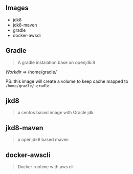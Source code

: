 
## Images
* jdk8
* jdk8-maven
* gradle
* docker-awscli


## Gradle 
> A gradle instalation base on openjdk:8

*Workdir* => /home/gradle/

PS: this image will create a volume to keep cache mapped to `/home/gradle/.gradle`

## jkd8
> a centos based image with Oracle jdk

## jkd8-maven
> a openjdk8 based maven 

## docker-awscli
> Docker runtime with aws cli

